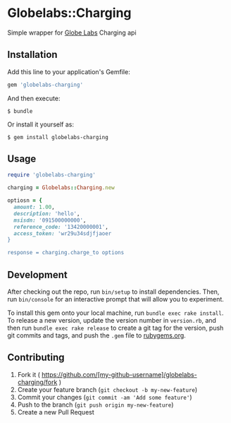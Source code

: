 # Globelabs::Charging

Simple wrapper for [Globe Labs](http://www.globelabs.com.ph/) Charging api

## Installation

Add this line to your application's Gemfile:

```ruby
gem 'globelabs-charging'
```

And then execute:

    $ bundle

Or install it yourself as:

    $ gem install globelabs-charging

## Usage

```ruby
require 'globelabs-charging'

charging = Globelabs::Charging.new

optiosn = {
  amount: 1.00,
  description: 'hello',
  msisdn: '091500000000',
  reference_code: '13420000001',
  access_token: 'wr29u34sdjfjaoer
}

response = charging.charge_to options
```

## Development

After checking out the repo, run `bin/setup` to install dependencies. Then, run `bin/console` for an interactive prompt that will allow you to experiment.

To install this gem onto your local machine, run `bundle exec rake install`. To release a new version, update the version number in `version.rb`, and then run `bundle exec rake release` to create a git tag for the version, push git commits and tags, and push the `.gem` file to [rubygems.org](https://rubygems.org).

## Contributing

1. Fork it ( https://github.com/[my-github-username]/globelabs-charging/fork )
2. Create your feature branch (`git checkout -b my-new-feature`)
3. Commit your changes (`git commit -am 'Add some feature'`)
4. Push to the branch (`git push origin my-new-feature`)
5. Create a new Pull Request
